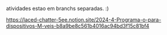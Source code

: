 atividades estao em branchs separadas. :)

https://laced-chatter-5ee.notion.site/2024-4-Programa-o-para-dispositivos-M-veis-b8a9be8c561b4016ac94bd3f15c81bf4
